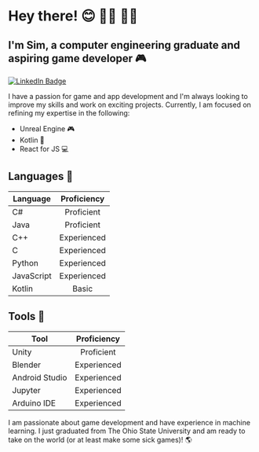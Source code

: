 # Hey there! 😊 🏳️‍⚧️ 🏳️‍🌈
## I'm Sim, a computer engineering graduate and aspiring game developer 🎮

[![LinkedIn Badge](https://img.shields.io/badge/LinkedIn-Profile-informational?style=flat-square&logo=linkedin&logoColor=white&color=0D76A8)](https://www.linkedin.com/in/sim-sealy/)

I have a passion for game and app development and I'm always looking to improve my skills and work on exciting projects. Currently, I am focused on refining my expertise in the following:
- Unreal Engine 🎮
- Kotlin 📱
- React for JS 💻

## Languages 💬

| Language        | Proficiency         |
| -------------  |:-------------:|
| C#              | Proficient      |
| Java            | Proficient      |
| C++             | Experienced     |
| C               | Experienced     |
| Python          | Experienced     |
| JavaScript      | Experienced     |
| Kotlin          | Basic     |

## Tools 🔧

| Tool            | Proficiency         |
| -------------  |:-------------:|
| Unity           | Proficient     |
| Blender         | Experienced     |
| Android Studio  | Experienced     |
| Jupyter         | Experienced     |
| Arduino IDE     | Experienced     |


I am passionate about game development and have experience in machine learning. I just graduated from The Ohio State University and am ready to take on the world (or at least make some sick games)! 🌎
